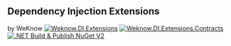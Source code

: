 ## Dependency Injection Extensions 
by WeKnow
[![Weknow.DI.Extensions](https://img.shields.io/nuget/v/Weknow.DI.Extensions.svg)](https://www.nuget.org/packages/Weknow.DI.Extensions/) [![Weknow.DI.Extensions.Contracts](https://img.shields.io/nuget/v/Weknow.DI.Extensions.Contracts.svg)](https://www.nuget.org/packages/Weknow.DI.Extensions.Contracts/) [![.NET Build & Publish NuGet V2](https://github.com/weknow-network/Weknow-DI-Extensions/actions/workflows/build-publish.yml/badge.svg)](https://github.com/weknow-network/Weknow-DI-Extensions/actions/workflows/build-publish.yml)
